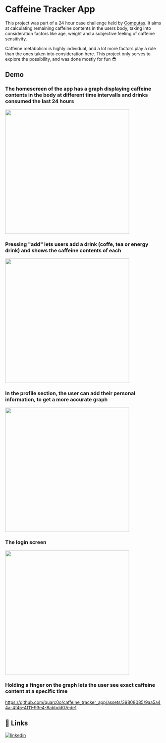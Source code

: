 # Caffeine Tracker App

This project was part of a 24 hour case challenge held by [Computas](https://computas.com). It aims at calculating remaining caffeine contents in the users body, taking into consideration factors like age, weight and a subjective feeling of caffeine sensitivity.

Caffeine metabolism is highly individual, and a lot more factors play a role than the ones taken into consideration here. This project only serves to explore the possibility, and was done mostly for fun 😎

## Demo

### The homescreen of the app has a graph displaying caffeine contents in the body at different time intervalls and drinks consumed the last 24 hours

<img src=https://github.com/quarc0o/caffeine_tracker_app/assets/39808085/2883c148-98eb-4f3c-838d-de0c083cf1a9 width=400>





### Pressing "add" lets users add a drink (coffe, tea or energy drink) and shows the caffeine contents of each
<img src=https://github.com/quarc0o/caffeine_tracker_app/assets/39808085/ae816f0a-b65c-4598-9474-7e4961d9a1ee width=400>


### In the profile section, the user can add their personal information, to get a more accurate graph
<img src=https://github.com/quarc0o/caffeine_tracker_app/assets/39808085/c24c9cf5-3339-4a13-b246-694d25e4f56c width=400>


### The login screen
<img src=https://github.com/quarc0o/caffeine_tracker_app/assets/39808085/ee6c379c-c9ed-47ad-8a5e-20f810d3b012 width=400>


### Holding a finger on the graph lets the user see exact caffeine content at a specific time
https://github.com/quarc0o/caffeine_tracker_app/assets/39808085/9aa5a44a-4f45-4f11-93e4-8abbdd07ede1



## 🔗 Links

[![linkedin](https://img.shields.io/badge/linkedin-0A66C2?style=for-the-badge&logo=linkedin&logoColor=white)](https://www.linkedin.com/in/emmanuel-quarcoo-945bb5146/)

